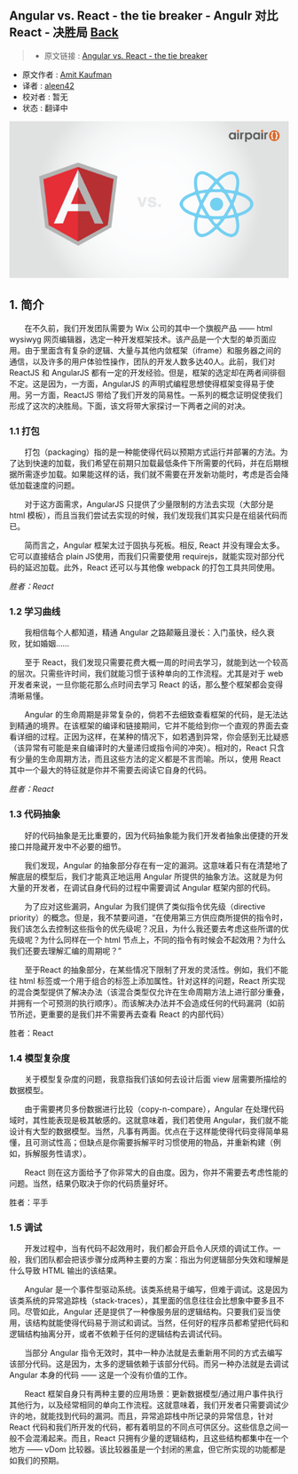## Angular vs. React - the tie breaker - Angulr 对比 React - 决胜局 [**Back**](./../translation.md)

> * 原文链接 : [Angular vs. React - the tie breaker](https://www.airpair.com/angularjs/posts/angular-vs-react-the-tie-breaker)
* 原文作者 : [Amit Kaufman](https://github.com/amitkaufman)
* 译者 : [aleen42](https://github.com/aleen42) 
* 校对者 : 暂无
* 状态 : 翻译中

![](./EgrRejl.png)

## 1. 简介

&nbsp; &nbsp; &nbsp; &nbsp;在不久前，我们开发团队需要为 Wix 公司的其中一个旗舰产品 —— html wysiwyg 网页编辑器，选定一种开发框架技术。该产品是一个大型的单页面应用。由于里面含有复杂的逻辑、大量与其他内敛框架（iframe）和服务器之间的通信，以及许多的用户体验性操作，团队的开发人数多达40人。此前，我们对 ReactJS 和 AngularJS 都有一定的开发经验。但是，框架的选定却在两者间徘徊不定。这是因为，一方面，AngularJS 的声明式编程思想使得框架变得易于使用。另一方面，ReactJS 带给了我们开发的简易性。一系列的概念证明促使我们形成了这次的决胜局。下面，该文将带大家探讨一下两者之间的对决。

### 1.1 打包

&nbsp; &nbsp; &nbsp; &nbsp;打包（packaging）指的是一种能使得代码以预期方式运行并部署的方法。为了达到快速的加载，我们希望在前期只加载最低条件下所需要的代码，并在后期根据所需逐步加载。如果能这样的话，我们就不需要在开发新功能时，考虑是否会降低加载速度的问题。

&nbsp; &nbsp; &nbsp; &nbsp;对于这方面需求，AngularJS 只提供了少量限制的方法去实现（大部分是 html 模板），而且当我们尝试去实现的时候，我们发现我们其实只是在组装代码而已。

&nbsp; &nbsp; &nbsp; &nbsp;简而言之，Angular 框架太过于固执与死板。相反, React 并没有理会太多。它可以直接结合 plain JS使用，而我们只需要使用 requirejs，就能实现对部分代码的延迟加载。此外，React 还可以与其他像 webpack 的打包工具共同使用。

*胜者：React*

### 1.2 学习曲线

&nbsp; &nbsp; &nbsp; &nbsp;我相信每个人都知道，精通 Angular 之路颠簸且漫长：入门虽快，经久衰败，犹如婚姻……

&nbsp; &nbsp; &nbsp; &nbsp;至于 React，我们发现只需要花费大概一周的时间去学习，就能到达一个较高的层次。只需些许时间，我们就能习惯于该种单向的工作流程。尤其是对于 web 开发者来说，一旦你能花那么点时间去学习 React 的话，那么整个框架都会变得清晰易懂。

&nbsp; &nbsp; &nbsp; &nbsp;Angular 的生命周期是非常复杂的，倘若不去细致查看框架的代码，是无法达到精通的境界。在该框架的编译和链接期间，它并不能给到你一个直观的界面去查看详细的过程。正因为这样，在某种的情况下，如若遇到异常，你会感到无比疑惑（该异常有可能是来自编译时的大量递归或指令间的冲突）。相对的，React 只含有少量的生命周期方法，而且这些方法的定义都是不言而喻。所以，使用 React 其中一个最大的特征就是你并不需要去阅读它自身的代码。

*胜者：React*

### 1.3 代码抽象

&nbsp; &nbsp; &nbsp; &nbsp;好的代码抽象是无比重要的，因为代码抽象能为我们开发者抽象出便捷的开发接口并隐藏开发中不必要的细节。

&nbsp; &nbsp; &nbsp; &nbsp;我们发现，Angular 的抽象部分存在有一定的漏洞。这意味着只有在清楚地了解底层的模型后，我们才能真正地运用 Angular 所提供的抽象方法。这就是为何大量的开发者，在调试自身代码的过程中需要调试 Angular 框架内部的代码。

&nbsp; &nbsp; &nbsp; &nbsp;为了应对这些漏洞，Angular 为我们提供了类似指令优先级（directive priority）的概念。但是，我不禁要问道，“在使用第三方供应商所提供的指令时，我们该怎么去控制这些指令的优先级呢？况且，为什么我还要去考虑这些所谓的优先级呢？为什么同样在一个 html 节点上，不同的指令有时候会不起效用？为什么我们还要去理解汇编的周期呢？”

&nbsp; &nbsp; &nbsp; &nbsp;至于React 的抽象部分，在某些情况下限制了开发的灵活性。例如，我们不能往 html 标签或一个用于组合的标签上添加属性。针对这样的问题，React 所实现的混合类型提供了解决办法（该混合类型仅允许在生命周期方法上进行部分重叠，并拥有一个可预测的执行顺序）。而该解决办法并不会造成任何的代码漏洞（如前节所述，更重要的是我们并不需要再去查看 React 的内部代码）

胜者：React

### 1.4 模型复杂度

&nbsp; &nbsp; &nbsp; &nbsp;关于模型复杂度的问题，我意指我们该如何去设计后面 view 层需要所描绘的数据模型。

&nbsp; &nbsp; &nbsp; &nbsp;由于需要拷贝多份数据进行比较（copy-n-compare），Angular 在处理代码域时，其性能表现是极其敏感的。这就意味着，我们若使用 Angular，我们就不能设计有大型的数据模型。当然，凡事有两面。优点在于这样能使得代码变得简单易懂，且可测试性高；但缺点是你需要拆解平时习惯使用的物品，并重新构建（例如，拆解服务性请求）。

&nbsp; &nbsp; &nbsp; &nbsp;React 则在这方面给予了你非常大的自由度。因为，你并不需要去考虑性能的问题。当然，结果仍取决于你的代码质量好坏。

胜者：平手

### 1.5 调试

&nbsp; &nbsp; &nbsp; &nbsp;开发过程中，当有代码不起效用时，我们都会开启令人厌烦的调试工作。一般，我们团队都会把该步骤分成两种主要的方案：指出为何逻辑部分失效和理解是什么导致 HTML 输出的该结果。

&nbsp; &nbsp; &nbsp; &nbsp;Angular 是一个事件型驱动系统。该类系统易于编写，但难于调试。这是因为该类系统的异常追踪栈（stack-traces），其里面的信息往往会比想象中要多且不同。尽管如此，Angular 还是提供了一种像服务层的逻辑结构。只要我们妥当使用，该结构就能使得代码易于测试和调试。当然，任何好的程序员都希望把代码和逻辑结构抽离分开，或者不依赖于任何的逻辑结构去调试代码。

&nbsp; &nbsp; &nbsp; &nbsp;当部分 Angular 指令无效时，其中一种办法就是去重新用不同的方式去编写该部分代码。这是因为，太多的逻辑依赖于该部分代码。而另一种办法就是去调试 Angular 本身的代码 —— 这是一个没有价值的工作。

&nbsp; &nbsp; &nbsp; &nbsp;React 框架自身只有两种主要的应用场景：更新数据模型/通过用户事件执行其他行为，以及经常相同的单向工作流程。这就意味着，我们开发者只需要调试少许的地，就能找到代码的漏洞。而且，异常追踪栈中所记录的异常信息，针对 React 代码和我们所开发的代码，都有着明显的不同点可供区分。这些信息之间一般不会混淆起来。而且，React 只拥有少量的逻辑结构，且这些结构都集中在一个地方 —— vDom 比较器。该比较器虽是一个封闭的黑盒，但它所实现的功能都是如我们的预期。